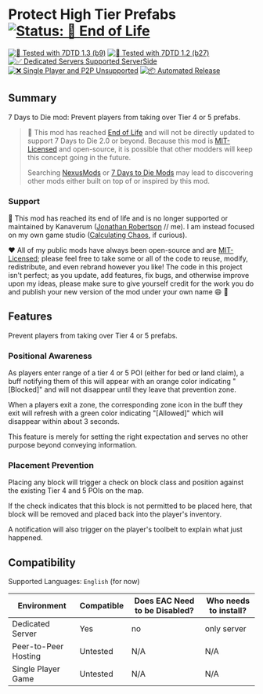 # Protect High Tier Prefabs [![Status: 💟 End of Life](https://img.shields.io/badge/💟%20Status-End%20of%20Life-blue.svg)](#support)

[![🧪 Tested with 7DTD 1.3 (b9)](https://img.shields.io/badge/🧪%20Tested%20with-7DTD%201.3%20(b9)-blue.svg)](https://7daystodie.com/) [![🧪 Tested with 7DTD 1.2 (b27)](https://img.shields.io/badge/🧪%20Tested%20with-7DTD%201.2%20(b27)-blue.svg)](https://7daystodie.com/)
[![✅ Dedicated Servers Supported ServerSide](https://img.shields.io/badge/✅%20Dedicated%20Servers-Supported%20Serverside-blue.svg)](https://7daystodie.com/)
[![❌ Single Player and P2P Unsupported](https://img.shields.io/badge/❌%20Single%20Player%20and%20P2P-Unsupported-red.svg)](https://7daystodie.com/)
[![📦 Automated Release](https://github.com/jonathan-robertson/protect-high-tier-prefabs/actions/workflows/release.yml/badge.svg)](https://github.com/jonathan-robertson/protect-high-tier-prefabs/actions/workflows/release.yml)

## Summary

7 Days to Die mod: Prevent players from taking over Tier 4 or 5 prefabs.

> 💟 This mod has reached [End of Life](#support) and will not be directly updated to support 7 Days to Die 2.0 or beyond. Because this mod is [MIT-Licensed](LICENSE) and open-source, it is possible that other modders will keep this concept going in the future.
>
> Searching [NexusMods](https://nexusmods.com) or [7 Days to Die Mods](https://7daystodiemods.com) may lead to discovering other mods either built on top of or inspired by this mod.

### Support

💟 This mod has reached its end of life and is no longer supported or maintained by Kanaverum ([Jonathan Robertson](https://github.com/jonathan-robertson) // me). I am instead focused on my own game studio ([Calculating Chaos](https://calculatingchaos.com), if curious).

❤️ All of my public mods have always been open-source and are [MIT-Licensed](LICENSE); please feel free to take some or all of the code to reuse, modify, redistribute, and even rebrand however you like! The code in this project isn't perfect; as you update, add features, fix bugs, and otherwise improve upon my ideas, please make sure to give yourself credit for the work you do and publish your new version of the mod under your own name :smile: :tada:

## Features

Prevent players from taking over Tier 4 or 5 prefabs.

### Positional Awareness

As players enter range of a tier 4 or 5 POI (either for bed or land claim), a buff notifying them of this will appear with an orange color indicating "[Blocked]" and will not disappear until they leave that prevention zone.

When a players exit a zone, the corresponding zone icon in the buff they exit will refresh with a green color indicating "[Allowed]" which will disappear within about 3 seconds.

This feature is merely for setting the right expectation and serves no other purpose beyond conveying information.

### Placement Prevention

Placing any block will trigger a check on block class and position against the existing Tier 4 and 5 POIs on the map.

If the check indicates that this block is not permitted to be placed here, that block will be removed and placed back into the player's inventory.

A notification will also trigger on the player's toolbelt to explain what just happened.

## Compatibility

Supported Languages: `English` (for now)

| Environment          | Compatible | Does EAC Need to be Disabled? | Who needs to install? |
| -------------------- | ---------- | ----------------------------- | --------------------- |
| Dedicated Server     | Yes        | no                            | only server           |
| Peer-to-Peer Hosting | Untested   | N/A                           | N/A                   |
| Single Player Game   | Untested   | N/A                           | N/A                   |
